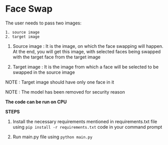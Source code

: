 # __Face Swap__


The user needs to pass two images:

    1. source image
    2. target image

1. Source image : It is the image, on which the face swapping will happen. At the end, you will get this image, with selected faces being swapped with the target face from the target image

2. Target image : It is the image from which a face will be selected to be swapped in the source image



NOTE : Target image should have only one face in it

NOTE : The model has been removed for security reason


__The code can be run on CPU__



__STEPS__
1. Install the necessary requirements mentioned in requirements.txt file using `pip install -r requirements.txt` code in your command prompt

2. Run main.py file using `python main.py` 

